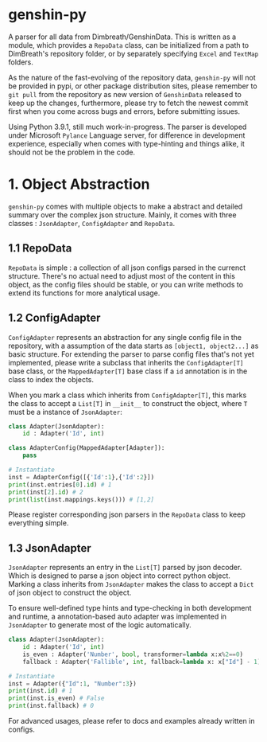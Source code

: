 # genshin-py

A parser for all data from Dimbreath/GenshinData. This is written as a module, which provides a `RepoData` class, can be initialized from a path to DimBreath's repository folder, or by separately specifying `Excel` and `TextMap` folders.

As the nature of the fast-evolving of the repository data, `genshin-py` will not be provided in pypi, or other package distribution sites, please remember to `git pull` from the repository as new version of `GenshinData` released to keep up the changes, furthermore, please try to fetch the newest commit first when you come across bugs and errors, before submitting issues.

Using Python 3.9.1, still much work-in-progress. The parser is developed under Microsoft `Pylance` Language server, for difference in development experience, especially when comes with type-hinting and things alike, it should not be the problem in the code.

# 1. Object Abstraction

`genshin-py` comes with multiple objects to make a abstract and detailed summary over the complex json structure. Mainly, it comes with three classes : `JsonAdapter`, `ConfigAdapter` and `RepoData`.

## 1.1 RepoData

`RepoData` is simple : a collection of all json configs parsed in the currenct structure. There's no actual need to adjust most of the content in this object, as the config files should be stable, or you can write methods to extend its functions for more analytical usage.

## 1.2 ConfigAdapter

`ConfigAdapter` represents an abstraction for any single config file in the repository, with a assumption of the data starts as `[object1, object2...]` as basic structure. For extending the parser to parse config files that's not yet implemented, please write a subclass that inherits the `ConfigAdapter[T]` base class, or the `MappedAdapter[T]` base class if a `id` annotation is in the class to index the objects.

When you mark a class which inherits from `ConfigAdapter[T]`, this marks the class to accept a `List[T]` in `__init__` to construct the object, where `T` must be a instance of `JsonAdapter`:

```python
class Adapter(JsonAdapter):
    id : Adapter('Id', int)

class AdapterConfig(MappedAdapter[Adapter]):
    pass

# Instantiate
inst = AdapterConfig([{'Id':1},{'Id':2}])
print(inst.entries[0].id) # 1
print(inst[2].id) # 2
print(list(inst.mappings.keys())) # [1,2]
```

Please register corresponding json parsers in the `RepoData` class to keep everything simple.

## 1.3 JsonAdapter

`JsonAdapter` represents an entry in the `List[T]` parsed by json decoder. Which is designed to parse a json object into correct python object. Marking a class inherits from `JsonAdapter` makes the class to accept a `Dict` of json object to construct the object.

To ensure well-defined type hints and type-checking in both development and runtime, a annotation-based auto adapter was implemented in `JsonAdapter` to generate most of the logic automatically.

```python
class Adapter(JsonAdapter):
    id : Adapter('Id', int)
    is_even : Adapter('Number', bool, transformer=lambda x:x%2==0)
    fallback : Adapter('Fallible', int, fallback=lambda x: x["Id"] - 1)

# Instantiate 
inst = Adapter({"Id":1, "Number":3})
print(inst.id) # 1
print(inst.is_even) # False
print(inst.fallback) # 0
```

For advanced usages, please refer to docs and examples already written in configs.
